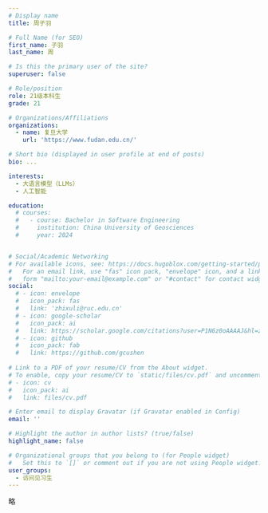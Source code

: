 ```yaml
---
# Display name
title: 周子羽

# Full Name (for SEO)
first_name: 子羽
last_name: 周

# Is this the primary user of the site?
superuser: false

# Role/position
role: 21级本科生
grade: 21

# Organizations/Affiliations
organizations:
  - name: 复旦大学
    url: 'https://www.fudan.edu.cn/'

# Short bio (displayed in user profile at end of posts)
bio: ...

interests:
  - 大语言模型（LLMs）
  - 人工智能

education:
  # courses:
  #   - course: Bachelor in Software Engineering
  #     institution: China University of Geosciences
  #     year: 2024


# Social/Academic Networking
# For available icons, see: https://docs.hugoblox.com/getting-started/page-builder/#icons
#   For an email link, use "fas" icon pack, "envelope" icon, and a link in the
#   form "mailto:your-email@example.com" or "#contact" for contact widget.
social:
  # - icon: envelope
  #   icon_pack: fas
  #   link: 'zhixuli@ruc.edu.cn'
  # - icon: google-scholar
  #   icon_pack: ai
  #   link: https://scholar.google.com/citations?user=P1N6z0oAAAAJ&hl=zh-CN&oi=ao
  # - icon: github
  #   icon_pack: fab
  #   link: https://github.com/gcushen
  
# Link to a PDF of your resume/CV from the About widget.
# To enable, copy your resume/CV to `static/files/cv.pdf` and uncomment the lines below.
# - icon: cv
#   icon_pack: ai
#   link: files/cv.pdf

# Enter email to display Gravatar (if Gravatar enabled in Config)
email: ''

# Highlight the author in author lists? (true/false)
highlight_name: false

# Organizational groups that you belong to (for People widget)
#   Set this to `[]` or comment out if you are not using People widget.
user_groups:
  - 访问见习生
---
```


略